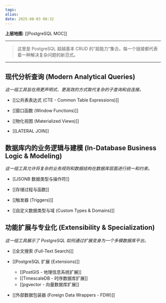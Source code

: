 ```yaml
---
tags: 
alias: 
date: 2025-08-03 08:32
---
```


**上层地图**: [[PostgreSQL MOC]]

---

> 这里是 PostgreSQL 超越基本 CRUD 的“超能力”集合。每一个链接都代表着一种解决复杂问题的新范式。

---

## 现代分析查询 (Modern Analytical Queries)

*这一组工具旨在用更声明式、更高效的方式取代复杂的子查询和自连接。*

- [[公共表表达式 (CTE - Common Table Expressions)]]

- [[窗口函数 (Window Functions)]]

- [[物化视图 (Materialized Views)]]  

- [[LATERAL JOIN]] 

## 数据库内的业务逻辑与建模 (In-Database Business Logic & Modeling)

*这一组工具允许将复杂的业务规则和数据结构在数据库层面进行统一和约束。*

- [[JSONB 数据类型与操作符]]

- [[存储过程与函数]]

- [[触发器 (Triggers)]]

- [[自定义数据类型与域 (Custom Types & Domains)]] 

## 功能扩展与专业化 (Extensibility & Specialization)

*这一组工具展示了 PostgreSQL 如何通过扩展变身为一个多模数据库平台。*

- [[全文搜索 (Full-Text Search)]]

- [[PostgreSQL 扩展 (Extensions)]]

    - [[PostGIS - 地理信息系统扩展]]
    - [[TimescaleDB - 时序数据库扩展]]
    - [[pgvector - 向量数据库扩展]]
    
- [[外部数据包装器 (Foreign Data Wrappers - FDW)]] 